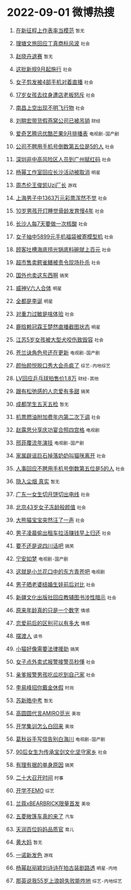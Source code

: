 # 2022-09-01 微博热搜 
1. [在新征程上作表率当模范](https://m.weibo.cn/search?containerid=100103type%3D1%26t%3D10%26q%3D%23%E5%9C%A8%E6%96%B0%E5%BE%81%E7%A8%8B%E4%B8%8A%E4%BD%9C%E8%A1%A8%E7%8E%87%E5%BD%93%E6%A8%A1%E8%8C%83%23&stream_entry_id=51&isnewpage=1&extparam=seat%3D1%26c_type%3D51%26dgr%3D0%26cate%3D10103%26pos%3D0%26filter_type%3Drealtimehot%26display_time%3D1661973799%26pre_seqid%3D1661973799246021961214&luicode=10000011&lfid=106003type%3D25%26t%3D3%26disable_hot%3D1%26filter_type%3Drealtimehot) `暂无` 

2. [理塘文旅回应丁真商标风波](https://m.weibo.cn/search?containerid=100103type%3D1%26t%3D10%26q%3D%23%E7%90%86%E5%A1%98%E6%96%87%E6%97%85%E5%9B%9E%E5%BA%94%E4%B8%81%E7%9C%9F%E5%95%86%E6%A0%87%E9%A3%8E%E6%B3%A2%23&stream_entry_id=31&isnewpage=1&extparam=seat%3D1%26dgr%3D0%26realpos%3D1%26flag%3D1%26c_type%3D31%26cate%3D0%26pos%3D0%26filter_type%3Drealtimehot%26lcate%3D5001%26display_time%3D1661973799%26pre_seqid%3D1661973799246021961214&luicode=10000011&lfid=106003type%3D25%26t%3D3%26disable_hot%3D1%26filter_type%3Drealtimehot) `社会` 

3. [赵晓卉退赛](https://m.weibo.cn/search?containerid=100103type%3D1%26t%3D10%26q%3D%23%E8%B5%B5%E6%99%93%E5%8D%89%E9%80%80%E8%B5%9B%23&stream_entry_id=31&isnewpage=1&extparam=seat%3D1%26dgr%3D0%26realpos%3D2%26flag%3D0%26c_type%3D31%26cate%3D0%26pos%3D1%26filter_type%3Drealtimehot%26lcate%3D5001%26display_time%3D1661973799%26pre_seqid%3D1661973799246021961214&luicode=10000011&lfid=106003type%3D25%26t%3D3%26disable_hot%3D1%26filter_type%3Drealtimehot) `暂无` 

4. [这批新规9月起施行](https://m.weibo.cn/search?containerid=100103type%3D1%26t%3D10%26q%3D%23%E8%BF%99%E6%89%B9%E6%96%B0%E8%A7%849%E6%9C%88%E8%B5%B7%E6%96%BD%E8%A1%8C%23&stream_entry_id=31&isnewpage=1&extparam=seat%3D1%26dgr%3D0%26realpos%3D3%26flag%3D0%26c_type%3D31%26cate%3D0%26pos%3D2%26filter_type%3Drealtimehot%26lcate%3D5001%26display_time%3D1661973799%26pre_seqid%3D1661973799246021961214&luicode=10000011&lfid=106003type%3D25%26t%3D3%26disable_hot%3D1%26filter_type%3Drealtimehot) `社会` 

5. [女子剪发被4部手机对着直播](https://m.weibo.cn/search?containerid=100103type%3D1%26t%3D10%26q%3D%23%E5%A5%B3%E5%AD%90%E5%89%AA%E5%8F%91%E8%A2%AB4%E9%83%A8%E6%89%8B%E6%9C%BA%E5%AF%B9%E7%9D%80%E7%9B%B4%E6%92%AD%23&stream_entry_id=31&isnewpage=1&extparam=seat%3D1%26dgr%3D0%26realpos%3D4%26flag%3D0%26c_type%3D31%26cate%3D0%26pos%3D3%26filter_type%3Drealtimehot%26lcate%3D5001%26display_time%3D1661973799%26pre_seqid%3D1661973799246021961214&luicode=10000011&lfid=106003type%3D25%26t%3D3%26disable_hot%3D1%26filter_type%3Drealtimehot) `社会` 

6. [17岁女孩去纹身遭店老板怒斥](https://m.weibo.cn/search?containerid=100103type%3D1%26t%3D10%26q%3D%2317%E5%B2%81%E5%A5%B3%E5%AD%A9%E5%8E%BB%E7%BA%B9%E8%BA%AB%E9%81%AD%E5%BA%97%E8%80%81%E6%9D%BF%E6%80%92%E6%96%A5%23&stream_entry_id=31&isnewpage=1&extparam=seat%3D1%26dgr%3D0%26realpos%3D5%26flag%3D0%26c_type%3D31%26cate%3D0%26pos%3D4%26filter_type%3Drealtimehot%26lcate%3D5001%26display_time%3D1661973799%26pre_seqid%3D1661973799246021961214&luicode=10000011&lfid=106003type%3D25%26t%3D3%26disable_hot%3D1%26filter_type%3Drealtimehot) `社会` 

7. [南昌上空出现不明飞行物](https://m.weibo.cn/search?containerid=100103type%3D1%26t%3D10%26q%3D%23%E5%8D%97%E6%98%8C%E4%B8%8A%E7%A9%BA%E5%87%BA%E7%8E%B0%E4%B8%8D%E6%98%8E%E9%A3%9E%E8%A1%8C%E7%89%A9%23&stream_entry_id=31&isnewpage=1&extparam=seat%3D1%26dgr%3D0%26realpos%3D6%26flag%3D0%26c_type%3D31%26cate%3D0%26pos%3D5%26filter_type%3Drealtimehot%26lcate%3D5001%26display_time%3D1661973799%26pre_seqid%3D1661973799246021961214&luicode=10000011&lfid=106003type%3D25%26t%3D3%26disable_hot%3D1%26filter_type%3Drealtimehot) `社会` 

8. [刘畊宏带货假燕窝公司已被吊销](https://m.weibo.cn/search?containerid=100103type%3D1%26t%3D10%26q%3D%23%E5%88%98%E7%95%8A%E5%AE%8F%E5%B8%A6%E8%B4%A7%E5%81%87%E7%87%95%E7%AA%9D%E5%85%AC%E5%8F%B8%E5%B7%B2%E8%A2%AB%E5%90%8A%E9%94%80%23&stream_entry_id=31&isnewpage=1&extparam=seat%3D1%26dgr%3D0%26realpos%3D7%26flag%3D1%26c_type%3D31%26cate%3D0%26pos%3D6%26filter_type%3Drealtimehot%26lcate%3D5001%26display_time%3D1661973799%26pre_seqid%3D1661973799246021961214&luicode=10000011&lfid=106003type%3D25%26t%3D3%26disable_hot%3D1%26filter_type%3Drealtimehot) `财经` 

9. [爱奇艺腾讯优酷芒果9月排播表](https://m.weibo.cn/search?containerid=100103type%3D1%26t%3D10%26q%3D%23%E7%88%B1%E5%A5%87%E8%89%BA%E8%85%BE%E8%AE%AF%E4%BC%98%E9%85%B7%E8%8A%92%E6%9E%9C9%E6%9C%88%E6%8E%92%E6%92%AD%E8%A1%A8%23&stream_entry_id=31&isnewpage=1&extparam=seat%3D1%26dgr%3D0%26realpos%3D8%26flag%3D0%26c_type%3D31%26cate%3D0%26pos%3D7%26filter_type%3Drealtimehot%26lcate%3D5001%26display_time%3D1661973799%26pre_seqid%3D1661973799246021961214&luicode=10000011&lfid=106003type%3D25%26t%3D3%26disable_hot%3D1%26filter_type%3Drealtimehot) `电视剧-国产剧` 

10. [公司不聘用手机号倒数第五位是5的人](https://m.weibo.cn/search?containerid=100103type%3D1%26t%3D10%26q%3D%23%E5%85%AC%E5%8F%B8%E4%B8%8D%E8%81%98%E7%94%A8%E6%89%8B%E6%9C%BA%E5%8F%B7%E5%80%92%E6%95%B0%E7%AC%AC%E4%BA%94%E4%BD%8D%E6%98%AF5%E7%9A%84%E4%BA%BA%23&stream_entry_id=31&isnewpage=1&extparam=seat%3D1%26dgr%3D0%26realpos%3D9%26flag%3D0%26c_type%3D31%26cate%3D0%26pos%3D8%26filter_type%3Drealtimehot%26lcate%3D5001%26display_time%3D1661973799%26pre_seqid%3D1661973799246021961214&luicode=10000011&lfid=106003type%3D25%26t%3D3%26disable_hot%3D1%26filter_type%3Drealtimehot) `社会` 

11. [深圳非中高风险区人员到广州赋红码](https://m.weibo.cn/search?containerid=100103type%3D1%26t%3D10%26q%3D%23%E6%B7%B1%E5%9C%B3%E9%9D%9E%E4%B8%AD%E9%AB%98%E9%A3%8E%E9%99%A9%E5%8C%BA%E4%BA%BA%E5%91%98%E5%88%B0%E5%B9%BF%E5%B7%9E%E8%B5%8B%E7%BA%A2%E7%A0%81%23&stream_entry_id=31&isnewpage=1&extparam=seat%3D1%26dgr%3D0%26realpos%3D10%26flag%3D0%26c_type%3D31%26cate%3D0%26pos%3D9%26filter_type%3Drealtimehot%26lcate%3D5001%26display_time%3D1661973799%26pre_seqid%3D1661973799246021961214&luicode=10000011&lfid=106003type%3D25%26t%3D3%26disable_hot%3D1%26filter_type%3Drealtimehot) `社会` 

12. [杨幂工作室回应长沙活动被取消](https://m.weibo.cn/search?containerid=100103type%3D1%26t%3D10%26q%3D%23%E6%9D%A8%E5%B9%82%E5%B7%A5%E4%BD%9C%E5%AE%A4%E5%9B%9E%E5%BA%94%E9%95%BF%E6%B2%99%E6%B4%BB%E5%8A%A8%E8%A2%AB%E5%8F%96%E6%B6%88%23&stream_entry_id=31&isnewpage=1&extparam=seat%3D1%26dgr%3D0%26realpos%3D11%26flag%3D0%26c_type%3D31%26cate%3D0%26pos%3D10%26filter_type%3Drealtimehot%26lcate%3D5001%26display_time%3D1661973799%26pre_seqid%3D1661973799246021961214&luicode=10000011&lfid=106003type%3D25%26t%3D3%26disable_hot%3D1%26filter_type%3Drealtimehot) `明星` 

13. [周杰伦王俊凯Uzi厂长](https://m.weibo.cn/search?containerid=100103type%3D1%26t%3D10%26q%3D%23%E5%91%A8%E6%9D%B0%E4%BC%A6%E7%8E%8B%E4%BF%8A%E5%87%AFUzi%E5%8E%82%E9%95%BF%23&stream_entry_id=31&isnewpage=1&extparam=seat%3D1%26dgr%3D0%26realpos%3D12%26flag%3D0%26c_type%3D31%26cate%3D0%26pos%3D11%26filter_type%3Drealtimehot%26lcate%3D5001%26display_time%3D1661973799%26pre_seqid%3D1661973799246021961214&luicode=10000011&lfid=106003type%3D25%26t%3D3%26disable_hot%3D1%26filter_type%3Drealtimehot) `游戏` 

14. [上海男子中1363万元彩票浑然不觉](https://m.weibo.cn/search?containerid=100103type%3D1%26t%3D10%26q%3D%23%E4%B8%8A%E6%B5%B7%E7%94%B7%E5%AD%90%E4%B8%AD1363%E4%B8%87%E5%85%83%E5%BD%A9%E7%A5%A8%E6%B5%91%E7%84%B6%E4%B8%8D%E8%A7%89%23&stream_entry_id=31&isnewpage=1&extparam=seat%3D1%26dgr%3D0%26realpos%3D13%26flag%3D0%26c_type%3D31%26cate%3D0%26pos%3D12%26filter_type%3Drealtimehot%26lcate%3D5001%26display_time%3D1661973799%26pre_seqid%3D1661973799246021961214&luicode=10000011&lfid=106003type%3D25%26t%3D3%26disable_hot%3D1%26filter_type%3Drealtimehot) `社会` 

15. [10岁男孩开灯睡觉骨龄发育慢4年](https://m.weibo.cn/search?containerid=100103type%3D1%26t%3D10%26q%3D%2310%E5%B2%81%E7%94%B7%E5%AD%A9%E5%BC%80%E7%81%AF%E7%9D%A1%E8%A7%89%E9%AA%A8%E9%BE%84%E5%8F%91%E8%82%B2%E6%85%A24%E5%B9%B4%23&stream_entry_id=31&isnewpage=1&extparam=seat%3D1%26dgr%3D0%26realpos%3D14%26flag%3D0%26c_type%3D31%26cate%3D0%26pos%3D13%26filter_type%3Drealtimehot%26lcate%3D5001%26display_time%3D1661973799%26pre_seqid%3D1661973799246021961214&luicode=10000011&lfid=106003type%3D25%26t%3D3%26disable_hot%3D1%26filter_type%3Drealtimehot) `社会` 

16. [长沙人每7天要做一次核酸](https://m.weibo.cn/search?containerid=100103type%3D1%26t%3D10%26q%3D%23%E9%95%BF%E6%B2%99%E4%BA%BA%E6%AF%8F7%E5%A4%A9%E8%A6%81%E5%81%9A%E4%B8%80%E6%AC%A1%E6%A0%B8%E9%85%B8%23&stream_entry_id=31&isnewpage=1&extparam=seat%3D1%26dgr%3D0%26realpos%3D15%26flag%3D0%26c_type%3D31%26cate%3D0%26pos%3D14%26filter_type%3Drealtimehot%26lcate%3D5001%26display_time%3D1661973799%26pre_seqid%3D1661973799246021961214&luicode=10000011&lfid=106003type%3D25%26t%3D3%26disable_hot%3D1%26filter_type%3Drealtimehot) `社会` 

17. [女子抽中5899元手机福袋被寄模型机](https://m.weibo.cn/search?containerid=100103type%3D1%26t%3D10%26q%3D%23%E5%A5%B3%E5%AD%90%E6%8A%BD%E4%B8%AD5899%E5%85%83%E6%89%8B%E6%9C%BA%E7%A6%8F%E8%A2%8B%E8%A2%AB%E5%AF%84%E6%A8%A1%E5%9E%8B%E6%9C%BA%23&stream_entry_id=31&isnewpage=1&extparam=seat%3D1%26dgr%3D0%26realpos%3D16%26flag%3D0%26c_type%3D31%26cate%3D0%26pos%3D15%26filter_type%3Drealtimehot%26lcate%3D5001%26display_time%3D1661973799%26pre_seqid%3D1661973799246021961214&luicode=10000011&lfid=106003type%3D25%26t%3D3%26disable_hot%3D1%26filter_type%3Drealtimehot) `社会` 

18. [顾客吐槽海底捞光锅底料碗就上百元](https://m.weibo.cn/search?containerid=100103type%3D1%26t%3D10%26q%3D%23%E9%A1%BE%E5%AE%A2%E5%90%90%E6%A7%BD%E6%B5%B7%E5%BA%95%E6%8D%9E%E5%85%89%E9%94%85%E5%BA%95%E6%96%99%E7%A2%97%E5%B0%B1%E4%B8%8A%E7%99%BE%E5%85%83%23&stream_entry_id=31&isnewpage=1&extparam=seat%3D1%26dgr%3D0%26realpos%3D17%26flag%3D0%26c_type%3D31%26cate%3D0%26pos%3D16%26filter_type%3Drealtimehot%26lcate%3D5001%26display_time%3D1661973799%26pre_seqid%3D1661973799246021961214&luicode=10000011&lfid=106003type%3D25%26t%3D3%26disable_hot%3D1%26filter_type%3Drealtimehot) `社会` 

19. [超市售卖鳄雀鳝被责令现场扑杀](https://m.weibo.cn/search?containerid=100103type%3D1%26t%3D10%26q%3D%23%E8%B6%85%E5%B8%82%E5%94%AE%E5%8D%96%E9%B3%84%E9%9B%80%E9%B3%9D%E8%A2%AB%E8%B4%A3%E4%BB%A4%E7%8E%B0%E5%9C%BA%E6%89%91%E6%9D%80%23&stream_entry_id=31&isnewpage=1&extparam=seat%3D1%26dgr%3D0%26realpos%3D18%26flag%3D0%26c_type%3D31%26cate%3D0%26pos%3D17%26filter_type%3Drealtimehot%26lcate%3D5001%26display_time%3D1661973799%26pre_seqid%3D1661973799246021961214&luicode=10000011&lfid=106003type%3D25%26t%3D3%26disable_hot%3D1%26filter_type%3Drealtimehot) `社会` 

20. [国外也卖这东西啊](https://m.weibo.cn/search?containerid=100103type%3D1%26t%3D10%26q%3D%23%E5%9B%BD%E5%A4%96%E4%B9%9F%E5%8D%96%E8%BF%99%E4%B8%9C%E8%A5%BF%E5%95%8A%23&stream_entry_id=31&isnewpage=1&extparam=seat%3D1%26dgr%3D0%26realpos%3D19%26flag%3D0%26c_type%3D31%26cate%3D0%26pos%3D18%26filter_type%3Drealtimehot%26lcate%3D5001%26display_time%3D1661973799%26pre_seqid%3D1661973799246021961214&luicode=10000011&lfid=106003type%3D25%26t%3D3%26disable_hot%3D1%26filter_type%3Drealtimehot) `搞笑` 

21. [威神V六人合体](https://m.weibo.cn/search?containerid=100103type%3D1%26t%3D10%26q%3D%23%E5%A8%81%E7%A5%9EV%E5%85%AD%E4%BA%BA%E5%90%88%E4%BD%93%23&stream_entry_id=31&isnewpage=1&extparam=seat%3D1%26dgr%3D0%26realpos%3D20%26flag%3D0%26c_type%3D31%26cate%3D0%26pos%3D19%26filter_type%3Drealtimehot%26lcate%3D5001%26display_time%3D1661973799%26pre_seqid%3D1661973799246021961214&luicode=10000011&lfid=106003type%3D25%26t%3D3%26disable_hot%3D1%26filter_type%3Drealtimehot) `明星` 

22. [全都是李诞](https://m.weibo.cn/search?containerid=100103type%3D1%26t%3D10%26q%3D%23%E5%85%A8%E9%83%BD%E6%98%AF%E6%9D%8E%E8%AF%9E%23&stream_entry_id=31&isnewpage=1&extparam=seat%3D1%26dgr%3D0%26realpos%3D21%26flag%3D0%26c_type%3D31%26cate%3D0%26pos%3D20%26filter_type%3Drealtimehot%26lcate%3D5001%26display_time%3D1661973799%26pre_seqid%3D1661973799246021961214&luicode=10000011&lfid=106003type%3D25%26t%3D3%26disable_hot%3D1%26filter_type%3Drealtimehot) `明星` 

23. [对重力过敏是啥体验](https://m.weibo.cn/search?containerid=100103type%3D1%26t%3D10%26q%3D%23%E5%AF%B9%E9%87%8D%E5%8A%9B%E8%BF%87%E6%95%8F%E6%98%AF%E5%95%A5%E4%BD%93%E9%AA%8C%23&stream_entry_id=31&isnewpage=1&extparam=seat%3D1%26dgr%3D0%26realpos%3D22%26flag%3D0%26c_type%3D31%26cate%3D0%26pos%3D21%26filter_type%3Drealtimehot%26lcate%3D5001%26display_time%3D1661973799%26pre_seqid%3D1661973799246021961214&luicode=10000011&lfid=106003type%3D25%26t%3D3%26disable_hot%3D1%26filter_type%3Drealtimehot) `社会` 

24. [鹿晗赖冠霖王楚然直播截图状态](https://m.weibo.cn/search?containerid=100103type%3D1%26t%3D10%26q%3D%23%E9%B9%BF%E6%99%97%E8%B5%96%E5%86%A0%E9%9C%96%E7%8E%8B%E6%A5%9A%E7%84%B6%E7%9B%B4%E6%92%AD%E6%88%AA%E5%9B%BE%E7%8A%B6%E6%80%81%23&stream_entry_id=31&isnewpage=1&extparam=seat%3D1%26dgr%3D0%26realpos%3D23%26flag%3D0%26c_type%3D31%26cate%3D0%26pos%3D22%26filter_type%3Drealtimehot%26lcate%3D5001%26display_time%3D1661973799%26pre_seqid%3D1661973799246021961214&luicode=10000011&lfid=106003type%3D25%26t%3D3%26disable_hot%3D1%26filter_type%3Drealtimehot) `明星` 

25. [江苏5岁女孩被大型犬咬伤致毁容](https://m.weibo.cn/search?containerid=100103type%3D1%26t%3D10%26q%3D%23%E6%B1%9F%E8%8B%8F5%E5%B2%81%E5%A5%B3%E5%AD%A9%E8%A2%AB%E5%A4%A7%E5%9E%8B%E7%8A%AC%E5%92%AC%E4%BC%A4%E8%87%B4%E6%AF%81%E5%AE%B9%23&stream_entry_id=31&isnewpage=1&extparam=seat%3D1%26dgr%3D0%26realpos%3D24%26flag%3D0%26c_type%3D31%26cate%3D0%26pos%3D23%26filter_type%3Drealtimehot%26lcate%3D5001%26display_time%3D1661973799%26pre_seqid%3D1661973799246021961214&luicode=10000011&lfid=106003type%3D25%26t%3D3%26disable_hot%3D1%26filter_type%3Drealtimehot) `社会` 

26. [苍兰诀角色号还在更新](https://m.weibo.cn/search?containerid=100103type%3D1%26t%3D10%26q%3D%23%E8%8B%8D%E5%85%B0%E8%AF%80%E8%A7%92%E8%89%B2%E5%8F%B7%E8%BF%98%E5%9C%A8%E6%9B%B4%E6%96%B0%23&stream_entry_id=31&isnewpage=1&extparam=seat%3D1%26dgr%3D0%26realpos%3D25%26flag%3D0%26c_type%3D31%26cate%3D0%26pos%3D24%26filter_type%3Drealtimehot%26lcate%3D5001%26display_time%3D1661973799%26pre_seqid%3D1661973799246021961214&luicode=10000011&lfid=106003type%3D25%26t%3D3%26disable_hot%3D1%26filter_type%3Drealtimehot) `电视剧-国产剧` 

27. [颜怡颜悦脱口秀大会杀疯了](https://m.weibo.cn/search?containerid=100103type%3D1%26t%3D10%26q%3D%23%E9%A2%9C%E6%80%A1%E9%A2%9C%E6%82%A6%E8%84%B1%E5%8F%A3%E7%A7%80%E5%A4%A7%E4%BC%9A%E6%9D%80%E7%96%AF%E4%BA%86%23&stream_entry_id=31&isnewpage=1&extparam=seat%3D1%26dgr%3D0%26realpos%3D26%26flag%3D0%26c_type%3D31%26cate%3D0%26pos%3D25%26filter_type%3Drealtimehot%26lcate%3D5001%26display_time%3D1661973799%26pre_seqid%3D1661973799246021961214&luicode=10000011&lfid=106003type%3D25%26t%3D3%26disable_hot%3D1%26filter_type%3Drealtimehot) `综艺-内地综艺` 

28. [LV回应乒乓球拍售价1.8万](https://m.weibo.cn/search?containerid=100103type%3D1%26t%3D10%26q%3D%23LV%E5%9B%9E%E5%BA%94%E4%B9%92%E4%B9%93%E7%90%83%E6%8B%8D%E5%94%AE%E4%BB%B71.8%E4%B8%87%23&stream_entry_id=31&isnewpage=1&extparam=seat%3D1%26dgr%3D0%26realpos%3D27%26flag%3D0%26c_type%3D31%26cate%3D0%26pos%3D26%26filter_type%3Drealtimehot%26lcate%3D5001%26display_time%3D1661973799%26pre_seqid%3D1661973799246021961214&luicode=10000011&lfid=106003type%3D25%26t%3D3%26disable_hot%3D1%26filter_type%3Drealtimehot) `财经-其他` 

29. [跟有松弛感的人恋爱有多甜](https://m.weibo.cn/search?containerid=100103type%3D1%26t%3D10%26q%3D%23%E8%B7%9F%E6%9C%89%E6%9D%BE%E5%BC%9B%E6%84%9F%E7%9A%84%E4%BA%BA%E6%81%8B%E7%88%B1%E6%9C%89%E5%A4%9A%E7%94%9C%23&stream_entry_id=31&isnewpage=1&extparam=seat%3D1%26dgr%3D0%26realpos%3D28%26flag%3D0%26c_type%3D31%26cate%3D0%26pos%3D27%26filter_type%3Drealtimehot%26lcate%3D5001%26display_time%3D1661973799%26pre_seqid%3D1661973799246021961214&luicode=10000011&lfid=106003type%3D25%26t%3D3%26disable_hot%3D1%26filter_type%3Drealtimehot) `搞笑` 

30. [成都学生五天五检](https://m.weibo.cn/search?containerid=100103type%3D1%26t%3D10%26q%3D%E6%88%90%E9%83%BD%E5%AD%A6%E7%94%9F%E4%BA%94%E5%A4%A9%E4%BA%94%E6%A3%80&stream_entry_id=31&isnewpage=1&extparam=seat%3D1%26dgr%3D0%26realpos%3D29%26flag%3D0%26c_type%3D31%26cate%3D0%26pos%3D28%26filter_type%3Drealtimehot%26lcate%3D5001%26display_time%3D1661973799%26pre_seqid%3D1661973799246021961214&luicode=10000011&lfid=106003type%3D25%26t%3D3%26disable_hot%3D1%26filter_type%3Drealtimehot) `暂无` 

31. [机票燃油附加费年内第二次下调](https://m.weibo.cn/search?containerid=100103type%3D1%26t%3D10%26q%3D%23%E6%9C%BA%E7%A5%A8%E7%87%83%E6%B2%B9%E9%99%84%E5%8A%A0%E8%B4%B9%E5%B9%B4%E5%86%85%E7%AC%AC%E4%BA%8C%E6%AC%A1%E4%B8%8B%E8%B0%83%23&stream_entry_id=31&isnewpage=1&extparam=seat%3D1%26dgr%3D0%26realpos%3D30%26flag%3D0%26c_type%3D31%26cate%3D0%26pos%3D29%26filter_type%3Drealtimehot%26lcate%3D5001%26display_time%3D1661973799%26pre_seqid%3D1661973799246021961214&luicode=10000011&lfid=106003type%3D25%26t%3D3%26disable_hot%3D1%26filter_type%3Drealtimehot) `社会` 

32. [赵露思分享庆功宴合照四宫格](https://m.weibo.cn/search?containerid=100103type%3D1%26t%3D10%26q%3D%23%E8%B5%B5%E9%9C%B2%E6%80%9D%E5%88%86%E4%BA%AB%E5%BA%86%E5%8A%9F%E5%AE%B4%E5%90%88%E7%85%A7%E5%9B%9B%E5%AE%AB%E6%A0%BC%23&stream_entry_id=31&isnewpage=1&extparam=seat%3D1%26dgr%3D0%26realpos%3D31%26flag%3D0%26c_type%3D31%26cate%3D0%26pos%3D30%26filter_type%3Drealtimehot%26lcate%3D5001%26display_time%3D1661973799%26pre_seqid%3D1661973799246021961214&luicode=10000011&lfid=106003type%3D25%26t%3D3%26disable_hot%3D1%26filter_type%3Drealtimehot) `电视剧` 

33. [邢菲覆流年演技](https://m.weibo.cn/search?containerid=100103type%3D1%26t%3D10%26q%3D%23%E9%82%A2%E8%8F%B2%E8%A6%86%E6%B5%81%E5%B9%B4%E6%BC%94%E6%8A%80%23&stream_entry_id=31&isnewpage=1&extparam=seat%3D1%26dgr%3D0%26realpos%3D32%26flag%3D0%26c_type%3D31%26cate%3D0%26pos%3D31%26filter_type%3Drealtimehot%26lcate%3D5001%26display_time%3D1661973799%26pre_seqid%3D1661973799246021961214&luicode=10000011&lfid=106003type%3D25%26t%3D3%26disable_hot%3D1%26filter_type%3Drealtimehot) `电视剧-国产剧` 

34. [家属辟谣巨石掉落奶奶叫猫咪离开](https://m.weibo.cn/search?containerid=100103type%3D1%26t%3D10%26q%3D%23%E5%AE%B6%E5%B1%9E%E8%BE%9F%E8%B0%A3%E5%B7%A8%E7%9F%B3%E6%8E%89%E8%90%BD%E5%A5%B6%E5%A5%B6%E5%8F%AB%E7%8C%AB%E5%92%AA%E7%A6%BB%E5%BC%80%23&stream_entry_id=31&isnewpage=1&extparam=seat%3D1%26dgr%3D0%26realpos%3D33%26flag%3D0%26c_type%3D31%26cate%3D0%26pos%3D32%26filter_type%3Drealtimehot%26lcate%3D5001%26display_time%3D1661973799%26pre_seqid%3D1661973799246021961214&luicode=10000011&lfid=106003type%3D25%26t%3D3%26disable_hot%3D1%26filter_type%3Drealtimehot) `社会` 

35. [人事回应不聘用手机号倒数第五位是5的人](https://m.weibo.cn/search?containerid=100103type%3D1%26t%3D10%26q%3D%23%E4%BA%BA%E4%BA%8B%E5%9B%9E%E5%BA%94%E4%B8%8D%E8%81%98%E7%94%A8%E6%89%8B%E6%9C%BA%E5%8F%B7%E5%80%92%E6%95%B0%E7%AC%AC%E4%BA%94%E4%BD%8D%E6%98%AF5%E7%9A%84%E4%BA%BA%23&stream_entry_id=31&isnewpage=1&extparam=seat%3D1%26dgr%3D0%26realpos%3D34%26flag%3D0%26c_type%3D31%26cate%3D0%26pos%3D33%26filter_type%3Drealtimehot%26lcate%3D5001%26display_time%3D1661973799%26pre_seqid%3D1661973799246021961214&luicode=10000011&lfid=106003type%3D25%26t%3D3%26disable_hot%3D1%26filter_type%3Drealtimehot) `社会` 

36. [隐入尘烟 真实](https://m.weibo.cn/search?containerid=100103type%3D1%26t%3D10%26q%3D%E9%9A%90%E5%85%A5%E5%B0%98%E7%83%9F+%E7%9C%9F%E5%AE%9E&stream_entry_id=31&isnewpage=1&extparam=seat%3D1%26dgr%3D0%26realpos%3D35%26flag%3D0%26c_type%3D31%26cate%3D0%26pos%3D34%26filter_type%3Drealtimehot%26lcate%3D5001%26display_time%3D1661973799%26pre_seqid%3D1661973799246021961214&luicode=10000011&lfid=106003type%3D25%26t%3D3%26disable_hot%3D1%26filter_type%3Drealtimehot) `暂无` 

37. [广东一女生切月饼切出电线](https://m.weibo.cn/search?containerid=100103type%3D1%26t%3D10%26q%3D%23%E5%B9%BF%E4%B8%9C%E4%B8%80%E5%A5%B3%E7%94%9F%E5%88%87%E6%9C%88%E9%A5%BC%E5%88%87%E5%87%BA%E7%94%B5%E7%BA%BF%23&stream_entry_id=31&isnewpage=1&extparam=seat%3D1%26dgr%3D0%26realpos%3D36%26flag%3D0%26c_type%3D31%26cate%3D0%26pos%3D35%26filter_type%3Drealtimehot%26lcate%3D5001%26display_time%3D1661973799%26pre_seqid%3D1661973799246021961214&luicode=10000011&lfid=106003type%3D25%26t%3D3%26disable_hot%3D1%26filter_type%3Drealtimehot) `社会` 

38. [北京43岁女子冻龄般颜值](https://m.weibo.cn/search?containerid=100103type%3D1%26t%3D10%26q%3D%23%E5%8C%97%E4%BA%AC43%E5%B2%81%E5%A5%B3%E5%AD%90%E5%86%BB%E9%BE%84%E8%88%AC%E9%A2%9C%E5%80%BC%23&stream_entry_id=31&isnewpage=1&extparam=seat%3D1%26dgr%3D0%26realpos%3D37%26flag%3D0%26c_type%3D31%26cate%3D0%26pos%3D36%26filter_type%3Drealtimehot%26lcate%3D5001%26display_time%3D1661973799%26pre_seqid%3D1661973799246021961214&luicode=10000011&lfid=106003type%3D25%26t%3D3%26disable_hot%3D1%26filter_type%3Drealtimehot) `社会` 

39. [大熊猫宝宝突然汪了一声](https://m.weibo.cn/search?containerid=100103type%3D1%26t%3D10%26q%3D%23%E5%A4%A7%E7%86%8A%E7%8C%AB%E5%AE%9D%E5%AE%9D%E7%AA%81%E7%84%B6%E6%B1%AA%E4%BA%86%E4%B8%80%E5%A3%B0%23&stream_entry_id=31&isnewpage=1&extparam=seat%3D1%26dgr%3D0%26realpos%3D38%26flag%3D0%26c_type%3D31%26cate%3D0%26pos%3D37%26filter_type%3Drealtimehot%26lcate%3D5001%26display_time%3D1661973799%26pre_seqid%3D1661973799246021961214&luicode=10000011&lfid=106003type%3D25%26t%3D3%26disable_hot%3D1%26filter_type%3Drealtimehot) `社会` 

40. [男子凌晨偷出租车拉活赚钱早上归还](https://m.weibo.cn/search?containerid=100103type%3D1%26t%3D10%26q%3D%23%E7%94%B7%E5%AD%90%E5%87%8C%E6%99%A8%E5%81%B7%E5%87%BA%E7%A7%9F%E8%BD%A6%E6%8B%89%E6%B4%BB%E8%B5%9A%E9%92%B1%E6%97%A9%E4%B8%8A%E5%BD%92%E8%BF%98%23&stream_entry_id=31&isnewpage=1&extparam=seat%3D1%26dgr%3D0%26realpos%3D39%26flag%3D0%26c_type%3D31%26cate%3D0%26pos%3D38%26filter_type%3Drealtimehot%26lcate%3D5001%26display_time%3D1661973799%26pre_seqid%3D1661973799246021961214&luicode=10000011&lfid=106003type%3D25%26t%3D3%26disable_hot%3D1%26filter_type%3Drealtimehot) `社会` 

41. [要不还是说四川话吧](https://m.weibo.cn/search?containerid=100103type%3D1%26t%3D10%26q%3D%23%E8%A6%81%E4%B8%8D%E8%BF%98%E6%98%AF%E8%AF%B4%E5%9B%9B%E5%B7%9D%E8%AF%9D%E5%90%A7%23&stream_entry_id=31&isnewpage=1&extparam=seat%3D1%26dgr%3D0%26realpos%3D40%26flag%3D0%26c_type%3D31%26cate%3D0%26pos%3D39%26filter_type%3Drealtimehot%26lcate%3D5001%26display_time%3D1661973799%26pre_seqid%3D1661973799246021961214&luicode=10000011&lfid=106003type%3D25%26t%3D3%26disable_hot%3D1%26filter_type%3Drealtimehot) `搞笑` 

42. [宁安如梦](https://m.weibo.cn/search?containerid=100103type%3D1%26t%3D10%26q%3D%E5%AE%81%E5%AE%89%E5%A6%82%E6%A2%A6&stream_entry_id=31&isnewpage=1&extparam=seat%3D1%26dgr%3D0%26realpos%3D41%26flag%3D0%26c_type%3D31%26cate%3D0%26pos%3D40%26filter_type%3Drealtimehot%26lcate%3D5001%26display_time%3D1661973799%26pre_seqid%3D1661973799246021961214&luicode=10000011&lfid=106003type%3D25%26t%3D3%26disable_hot%3D1%26filter_type%3Drealtimehot) `电视剧-国产剧` 

43. [这就是小兰花口中的东方青苍吧](https://m.weibo.cn/search?containerid=100103type%3D1%26t%3D10%26q%3D%23%E8%BF%99%E5%B0%B1%E6%98%AF%E5%B0%8F%E5%85%B0%E8%8A%B1%E5%8F%A3%E4%B8%AD%E7%9A%84%E4%B8%9C%E6%96%B9%E9%9D%92%E8%8B%8D%E5%90%A7%23&stream_entry_id=31&isnewpage=1&extparam=seat%3D1%26dgr%3D0%26realpos%3D42%26flag%3D1%26c_type%3D31%26cate%3D0%26pos%3D41%26filter_type%3Drealtimehot%26lcate%3D5001%26display_time%3D1661973799%26pre_seqid%3D1661973799246021961214&luicode=10000011&lfid=106003type%3D25%26t%3D3%26disable_hot%3D1%26filter_type%3Drealtimehot) `电视剧` 

44. [男子晒老婆结婚生娃前后对比](https://m.weibo.cn/search?containerid=100103type%3D1%26t%3D10%26q%3D%23%E7%94%B7%E5%AD%90%E6%99%92%E8%80%81%E5%A9%86%E7%BB%93%E5%A9%9A%E7%94%9F%E5%A8%83%E5%89%8D%E5%90%8E%E5%AF%B9%E6%AF%94%23&stream_entry_id=31&isnewpage=1&extparam=seat%3D1%26dgr%3D0%26realpos%3D43%26flag%3D0%26c_type%3D31%26cate%3D0%26pos%3D42%26filter_type%3Drealtimehot%26lcate%3D5001%26display_time%3D1661973799%26pre_seqid%3D1661973799246021961214&luicode=10000011&lfid=106003type%3D25%26t%3D3%26disable_hot%3D1%26filter_type%3Drealtimehot) `社会` 

45. [新疆文化出版社回应教辅图书涉性暗示](https://m.weibo.cn/search?containerid=100103type%3D1%26t%3D10%26q%3D%23%E6%96%B0%E7%96%86%E6%96%87%E5%8C%96%E5%87%BA%E7%89%88%E7%A4%BE%E5%9B%9E%E5%BA%94%E6%95%99%E8%BE%85%E5%9B%BE%E4%B9%A6%E6%B6%89%E6%80%A7%E6%9A%97%E7%A4%BA%23&stream_entry_id=31&isnewpage=1&extparam=seat%3D1%26dgr%3D0%26realpos%3D44%26flag%3D0%26c_type%3D31%26cate%3D0%26pos%3D43%26filter_type%3Drealtimehot%26lcate%3D5001%26display_time%3D1661973799%26pre_seqid%3D1661973799246021961214&luicode=10000011&lfid=106003type%3D25%26t%3D3%26disable_hot%3D1%26filter_type%3Drealtimehot) `社会` 

46. [原来年龄真的只是一个数字](https://m.weibo.cn/search?containerid=100103type%3D1%26t%3D10%26q%3D%23%E5%8E%9F%E6%9D%A5%E5%B9%B4%E9%BE%84%E7%9C%9F%E7%9A%84%E5%8F%AA%E6%98%AF%E4%B8%80%E4%B8%AA%E6%95%B0%E5%AD%97%23&stream_entry_id=31&isnewpage=1&extparam=seat%3D1%26dgr%3D0%26realpos%3D45%26flag%3D0%26c_type%3D31%26cate%3D0%26pos%3D44%26filter_type%3Drealtimehot%26lcate%3D5001%26display_time%3D1661973799%26pre_seqid%3D1661973799246021961214&luicode=10000011&lfid=106003type%3D25%26t%3D3%26disable_hot%3D1%26filter_type%3Drealtimehot) `情感` 

47. [恋爱前后的区别可以有多大](https://m.weibo.cn/search?containerid=100103type%3D1%26t%3D10%26q%3D%23%E6%81%8B%E7%88%B1%E5%89%8D%E5%90%8E%E7%9A%84%E5%8C%BA%E5%88%AB%E5%8F%AF%E4%BB%A5%E6%9C%89%E5%A4%9A%E5%A4%A7%23&stream_entry_id=31&isnewpage=1&extparam=seat%3D1%26dgr%3D0%26realpos%3D46%26flag%3D0%26c_type%3D31%26cate%3D0%26pos%3D45%26filter_type%3Drealtimehot%26lcate%3D5001%26display_time%3D1661973799%26pre_seqid%3D1661973799246021961214&luicode=10000011&lfid=106003type%3D25%26t%3D3%26disable_hot%3D1%26filter_type%3Drealtimehot) `情感` 

48. [摆渡人](https://m.weibo.cn/search?containerid=100103type%3D1%26t%3D10%26q%3D%E6%91%86%E6%B8%A1%E4%BA%BA&stream_entry_id=31&isnewpage=1&extparam=seat%3D1%26dgr%3D0%26realpos%3D47%26flag%3D0%26c_type%3D31%26cate%3D0%26pos%3D46%26filter_type%3Drealtimehot%26lcate%3D5001%26display_time%3D1661973799%26pre_seqid%3D1661973799246021961214&luicode=10000011&lfid=106003type%3D25%26t%3D3%26disable_hot%3D1%26filter_type%3Drealtimehot) `读书` 

49. [小猫好像需要法律援助](https://m.weibo.cn/search?containerid=100103type%3D1%26t%3D10%26q%3D%23%E5%B0%8F%E7%8C%AB%E5%A5%BD%E5%83%8F%E9%9C%80%E8%A6%81%E6%B3%95%E5%BE%8B%E6%8F%B4%E5%8A%A9%23&stream_entry_id=31&isnewpage=1&extparam=seat%3D1%26dgr%3D0%26realpos%3D48%26flag%3D0%26c_type%3D31%26cate%3D0%26pos%3D47%26filter_type%3Drealtimehot%26lcate%3D5001%26display_time%3D1661973799%26pre_seqid%3D1661973799246021961214&luicode=10000011&lfid=106003type%3D25%26t%3D3%26disable_hot%3D1%26filter_type%3Drealtimehot) `搞笑` 

50. [女子点外卖式报警接警员秒懂](https://m.weibo.cn/search?containerid=100103type%3D1%26t%3D10%26q%3D%23%E5%A5%B3%E5%AD%90%E7%82%B9%E5%A4%96%E5%8D%96%E5%BC%8F%E6%8A%A5%E8%AD%A6%E6%8E%A5%E8%AD%A6%E5%91%98%E7%A7%92%E6%87%82%23&stream_entry_id=31&isnewpage=1&extparam=seat%3D1%26dgr%3D0%26realpos%3D49%26flag%3D0%26c_type%3D31%26cate%3D0%26pos%3D48%26filter_type%3Drealtimehot%26lcate%3D5001%26display_time%3D1661973799%26pre_seqid%3D1661973799246021961214&luicode=10000011&lfid=106003type%3D25%26t%3D3%26disable_hot%3D1%26filter_type%3Drealtimehot) `社会` 

51. [亲爹报警男孩吃瓜吃到自己家](https://m.weibo.cn/search?containerid=100103type%3D1%26t%3D10%26q%3D%23%E4%BA%B2%E7%88%B9%E6%8A%A5%E8%AD%A6%E7%94%B7%E5%AD%A9%E5%90%83%E7%93%9C%E5%90%83%E5%88%B0%E8%87%AA%E5%B7%B1%E5%AE%B6%23&stream_entry_id=31&isnewpage=1&extparam=seat%3D1%26dgr%3D0%26realpos%3D50%26flag%3D1%26c_type%3D31%26cate%3D0%26pos%3D49%26filter_type%3Drealtimehot%26lcate%3D5001%26display_time%3D1661973799%26pre_seqid%3D1661973799246021961214&luicode=10000011&lfid=106003type%3D25%26t%3D3%26disable_hot%3D1%26filter_type%3Drealtimehot) `社会` 

52. [李易峰招你戴金休假](https://m.weibo.cn/search?containerid=100103type%3D1%26t%3D10%26q%3D%23%E6%9D%8E%E6%98%93%E5%B3%B0%E6%8B%9B%E4%BD%A0%E6%88%B4%E9%87%91%E4%BC%91%E5%81%87%23&stream_entry_id=31&isnewpage=1&extparam=seat%3D1%26topic_ad%3D1%26dgr%3D0%26c_type%3D31%26lcate%3D5001%26cate%3D0%26pos%3D6%26adid%3D164091%26filter_type%3Drealtimehot%26display_time%3D1661973735%26pre_seqid%3D1661973735346092779293&luicode=10000011&lfid=106003type%3D25%26t%3D3%26disable_hot%3D1%26filter_type%3Drealtimehot) `时尚` 

53. [苏新皓中考](https://m.weibo.cn/search?containerid=100103type%3D1%26t%3D10%26q%3D%E8%8B%8F%E6%96%B0%E7%9A%93%E4%B8%AD%E8%80%83&stream_entry_id=31&isnewpage=1&extparam=seat%3D1%26dgr%3D0%26filter_type%3Drealtimehot%26c_type%3D31%26lcate%3D5001%26cate%3D0%26pos%3D43%26realpos%3D43%26flag%3D0%26display_time%3D1661973735%26pre_seqid%3D1661973735346092779293&luicode=10000011&lfid=106003type%3D25%26t%3D3%26disable_hot%3D1%26filter_type%3Drealtimehot) `暂无` 

54. [高圆圆代言AMIRO觅光](https://m.weibo.cn/search?containerid=100103type%3D1%26t%3D10%26q%3D%23%E9%AB%98%E5%9C%86%E5%9C%86%E4%BB%A3%E8%A8%80AMIRO%E8%A7%85%E5%85%89%23&stream_entry_id=31&isnewpage=1&extparam=seat%3D1%26dgr%3D0%26topic_ad%3D1%26c_type%3D31%26lcate%3D5001%26cate%3D0%26pos%3D6%26adid%3D164259%26filter_type%3Drealtimehot%26display_time%3D1661973673%26pre_seqid%3D16619736738599435143151&luicode=10000011&lfid=106003type%3D25%26t%3D3%26disable_hot%3D1%26filter_type%3Drealtimehot) `美妆` 

55. [开学集训怎么白回来](https://m.weibo.cn/search?containerid=100103type%3D1%26t%3D10%26q%3D%23%E5%BC%80%E5%AD%A6%E9%9B%86%E8%AE%AD%E6%80%8E%E4%B9%88%E7%99%BD%E5%9B%9E%E6%9D%A5%23&stream_entry_id=31&isnewpage=1&extparam=seat%3D1%26c_type%3D31%26cate%3D0%26dgr%3D0%26lcate%3D5001%26filter_type%3Drealtimehot%26topic_ad%3D1%26pos%3D3%26adid%3D164291%26display_time%3D1661970812%26pre_seqid%3D1661970812828014630164&luicode=10000011&lfid=106003type%3D25%26t%3D3%26disable_hot%3D1%26filter_type%3Drealtimehot) `美妆` 

56. [葛秋谷手写信告别白海川](https://m.weibo.cn/search?containerid=100103type%3D1%26t%3D10%26q%3D%23%E8%91%9B%E7%A7%8B%E8%B0%B7%E6%89%8B%E5%86%99%E4%BF%A1%E5%91%8A%E5%88%AB%E7%99%BD%E6%B5%B7%E5%B7%9D%23&stream_entry_id=31&isnewpage=1&extparam=seat%3D1%26c_type%3D31%26cate%3D0%26realpos%3D17%26dgr%3D0%26lcate%3D5001%26filter_type%3Drealtimehot%26pos%3D17%26flag%3D1%26display_time%3D1661970812%26pre_seqid%3D1661970812828014630164&luicode=10000011&lfid=106003type%3D25%26t%3D3%26disable_hot%3D1%26filter_type%3Drealtimehot) `电视剧-国产剧` 

57. [90后女生为传承宝剑文化坚守家乡](https://m.weibo.cn/search?containerid=100103type%3D1%26t%3D10%26q%3D%2390%E5%90%8E%E5%A5%B3%E7%94%9F%E4%B8%BA%E4%BC%A0%E6%89%BF%E5%AE%9D%E5%89%91%E6%96%87%E5%8C%96%E5%9D%9A%E5%AE%88%E5%AE%B6%E4%B9%A1%23&stream_entry_id=31&isnewpage=1&extparam=seat%3D1%26c_type%3D31%26cate%3D0%26realpos%3D49%26dgr%3D0%26lcate%3D5001%26filter_type%3Drealtimehot%26pos%3D49%26flag%3D0%26display_time%3D1661970812%26pre_seqid%3D1661970812828014630164&luicode=10000011&lfid=106003type%3D25%26t%3D3%26disable_hot%3D1%26filter_type%3Drealtimehot) `社会` 

58. [有理有据的单身原因](https://m.weibo.cn/search?containerid=100103type%3D1%26t%3D10%26q%3D%23%E6%9C%89%E7%90%86%E6%9C%89%E6%8D%AE%E7%9A%84%E5%8D%95%E8%BA%AB%E5%8E%9F%E5%9B%A0%23&stream_entry_id=31&isnewpage=1&extparam=seat%3D1%26c_type%3D31%26cate%3D0%26realpos%3D50%26dgr%3D0%26lcate%3D5001%26filter_type%3Drealtimehot%26pos%3D50%26flag%3D0%26display_time%3D1661970812%26pre_seqid%3D1661970812828014630164&luicode=10000011&lfid=106003type%3D25%26t%3D3%26disable_hot%3D1%26filter_type%3Drealtimehot) `搞笑` 

59. [二十大召开时间](https://m.weibo.cn/search?containerid=100103type%3D1%26t%3D10%26q%3D%23%E4%BA%8C%E5%8D%81%E5%A4%A7%E5%8F%AC%E5%BC%80%E6%97%B6%E9%97%B4%23&stream_entry_id=51&isnewpage=1&extparam=seat%3D1%26c_type%3D51%26dgr%3D0%26cate%3D10103%26pos%3D0%26filter_type%3Drealtimehot%26display_time%3D1661970764%26pre_seqid%3D1661970764424022721252&luicode=10000011&lfid=106003type%3D25%26t%3D3%26disable_hot%3D1%26filter_type%3Drealtimehot) `时事` 

60. [开学不EMO](https://m.weibo.cn/search?containerid=100103type%3D1%26t%3D10%26q%3D%23%E5%BC%80%E5%AD%A6%E4%B8%8DEMO%23&stream_entry_id=31&isnewpage=1&extparam=seat%3D1%26topic_ad%3D1%26dgr%3D0%26c_type%3D31%26lcate%3D5001%26cate%3D0%26pos%3D3%26adid%3D164267%26filter_type%3Drealtimehot%26display_time%3D1661970764%26pre_seqid%3D1661970764424022721252&luicode=10000011&lfid=106003type%3D25%26t%3D3%26disable_hot%3D1%26filter_type%3Drealtimehot) `综艺` 

61. [兰蔻xBEARBRICK限量首发](https://m.weibo.cn/search?containerid=100103type%3D1%26t%3D10%26q%3D%23%E5%85%B0%E8%94%BBxBEARBRICK%E9%99%90%E9%87%8F%E9%A6%96%E5%8F%91%23&stream_entry_id=31&isnewpage=1&extparam=seat%3D1%26dgr%3D0%26topic_ad%3D1%26c_type%3D31%26cate%3D0%26pos%3D3%26filter_type%3Drealtimehot%26adid%3D164268%26lcate%3D5001%26display_time%3D1661970697%26pre_seqid%3D1661969968502015605304&luicode=10000011&lfid=106003type%3D25%26t%3D3%26disable_hot%3D1%26filter_type%3Drealtimehot) `美妆` 

62. [五菱敞篷车真的来了](https://m.weibo.cn/search?containerid=100103type%3D1%26t%3D10%26q%3D%23%E4%BA%94%E8%8F%B1%E6%95%9E%E7%AF%B7%E8%BD%A6%E7%9C%9F%E7%9A%84%E6%9D%A5%E4%BA%86%23&stream_entry_id=31&isnewpage=1&extparam=seat%3D1%26dgr%3D0%26topic_ad%3D1%26c_type%3D31%26cate%3D0%26pos%3D7%26filter_type%3Drealtimehot%26adid%3D164265%26lcate%3D5001%26display_time%3D1661970697%26pre_seqid%3D1661969968502015605304&luicode=10000011&lfid=106003type%3D25%26t%3D3%26disable_hot%3D1%26filter_type%3Drealtimehot) `汽车` 

63. [天润百位妈妈品质官](https://m.weibo.cn/search?containerid=100103type%3D1%26t%3D10%26q%3D%23%E5%A4%A9%E6%B6%A6%E7%99%BE%E4%BD%8D%E5%A6%88%E5%A6%88%E5%93%81%E8%B4%A8%E5%AE%98%23&stream_entry_id=31&isnewpage=1&extparam=seat%3D1%26dgr%3D0%26topic_ad%3D1%26c_type%3D31%26cate%3D0%26pos%3D3%26filter_type%3Drealtimehot%26adid%3D163926%26lcate%3D5001%26display_time%3D1661966828%26pre_seqid%3D1661966828056092779297&luicode=10000011&lfid=106003type%3D25%26t%3D3%26disable_hot%3D1%26filter_type%3Drealtimehot) `育儿` 

64. [黄大妈](https://m.weibo.cn/search?containerid=100103type%3D1%26t%3D10%26q%3D%E9%BB%84%E5%A4%A7%E5%A6%88&stream_entry_id=31&isnewpage=1&extparam=seat%3D1%26dgr%3D0%26realpos%3D42%26flag%3D0%26c_type%3D31%26cate%3D0%26pos%3D42%26filter_type%3Drealtimehot%26lcate%3D5001%26display_time%3D1661966828%26pre_seqid%3D1661966828056092779297&luicode=10000011&lfid=106003type%3D25%26t%3D3%26disable_hot%3D1%26filter_type%3Drealtimehot) `暂无` 

65. [一诺新发色](https://m.weibo.cn/search?containerid=100103type%3D1%26t%3D10%26q%3D%23%E4%B8%80%E8%AF%BA%E6%96%B0%E5%8F%91%E8%89%B2%23&stream_entry_id=31&isnewpage=1&extparam=seat%3D1%26dgr%3D0%26realpos%3D26%26flag%3D0%26c_type%3D31%26cate%3D0%26pos%3D27%26filter_type%3Drealtimehot%26lcate%3D5001%26display_time%3D1661963699%26pre_seqid%3D1661963699763025306312&luicode=10000011&lfid=106003type%3D25%26t%3D3%26disable_hot%3D1%26filter_type%3Drealtimehot) `游戏` 

66. [杨幂赵丽颖刘诗诗在拍古装剧路透](https://m.weibo.cn/search?containerid=100103type%3D1%26t%3D10%26q%3D%23%E6%9D%A8%E5%B9%82%E8%B5%B5%E4%B8%BD%E9%A2%96%E5%88%98%E8%AF%97%E8%AF%97%E5%9C%A8%E6%8B%8D%E5%8F%A4%E8%A3%85%E5%89%A7%E8%B7%AF%E9%80%8F%23&stream_entry_id=31&isnewpage=1&extparam=seat%3D1%26dgr%3D0%26realpos%3D35%26flag%3D0%26c_type%3D31%26cate%3D0%26pos%3D36%26filter_type%3Drealtimehot%26lcate%3D5001%26display_time%3D1661963699%26pre_seqid%3D1661963699763025306312&luicode=10000011&lfid=106003type%3D25%26t%3D3%26disable_hot%3D1%26filter_type%3Drealtimehot) `明星-内地` 

67. [那英说我55岁上浪姐失败能咋地](https://m.weibo.cn/search?containerid=100103type%3D1%26t%3D10%26q%3D%23%E9%82%A3%E8%8B%B1%E8%AF%B4%E6%88%9155%E5%B2%81%E4%B8%8A%E6%B5%AA%E5%A7%90%E5%A4%B1%E8%B4%A5%E8%83%BD%E5%92%8B%E5%9C%B0%23&stream_entry_id=31&isnewpage=1&extparam=seat%3D1%26dgr%3D0%26realpos%3D45%26flag%3D0%26c_type%3D31%26cate%3D0%26pos%3D46%26filter_type%3Drealtimehot%26lcate%3D5001%26display_time%3D1661963699%26pre_seqid%3D1661963699763025306312&luicode=10000011&lfid=106003type%3D25%26t%3D3%26disable_hot%3D1%26filter_type%3Drealtimehot) `综艺-内地综艺` 
